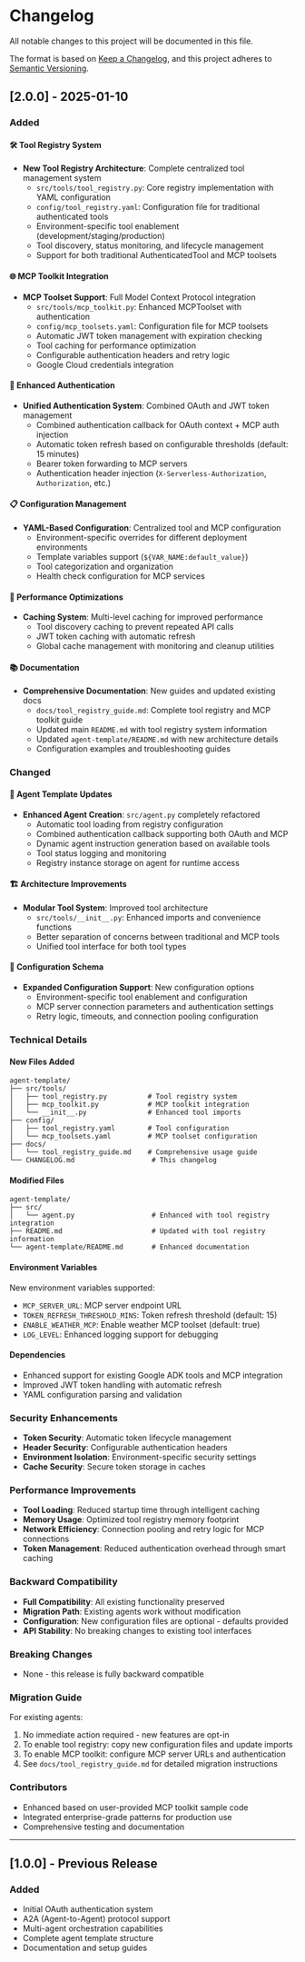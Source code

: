 # Changelog

All notable changes to this project will be documented in this file.

The format is based on [Keep a Changelog](https://keepachangelog.com/en/1.0.0/),
and this project adheres to [Semantic Versioning](https://semver.org/spec/v2.0.0.html).

## [2.0.0] - 2025-01-10

### Added

#### 🛠️ Tool Registry System
- **New Tool Registry Architecture**: Complete centralized tool management system
  - `src/tools/tool_registry.py`: Core registry implementation with YAML configuration
  - `config/tool_registry.yaml`: Configuration file for traditional authenticated tools
  - Environment-specific tool enablement (development/staging/production)
  - Tool discovery, status monitoring, and lifecycle management
  - Support for both traditional AuthenticatedTool and MCP toolsets

#### 🌐 MCP Toolkit Integration
- **MCP Toolset Support**: Full Model Context Protocol integration
  - `src/tools/mcp_toolkit.py`: Enhanced MCPToolset with authentication
  - `config/mcp_toolsets.yaml`: Configuration file for MCP toolsets
  - Automatic JWT token management with expiration checking
  - Tool caching for performance optimization
  - Configurable authentication headers and retry logic
  - Google Cloud credentials integration

#### 🔐 Enhanced Authentication
- **Unified Authentication System**: Combined OAuth and JWT token management
  - Combined authentication callback for OAuth context + MCP auth injection
  - Automatic token refresh based on configurable thresholds (default: 15 minutes)
  - Bearer token forwarding to MCP servers
  - Authentication header injection (`X-Serverless-Authorization`, `Authorization`, etc.)

#### 📋 Configuration Management
- **YAML-Based Configuration**: Centralized tool and MCP configuration
  - Environment-specific overrides for different deployment environments
  - Template variables support (`${VAR_NAME:default_value}`)
  - Tool categorization and organization
  - Health check configuration for MCP services

#### 🚀 Performance Optimizations
- **Caching System**: Multi-level caching for improved performance
  - Tool discovery caching to prevent repeated API calls
  - JWT token caching with automatic refresh
  - Global cache management with monitoring and cleanup utilities

#### 📚 Documentation
- **Comprehensive Documentation**: New guides and updated existing docs
  - `docs/tool_registry_guide.md`: Complete tool registry and MCP toolkit guide
  - Updated main `README.md` with tool registry system information
  - Updated `agent-template/README.md` with new architecture details
  - Configuration examples and troubleshooting guides

### Changed

#### 🔄 Agent Template Updates
- **Enhanced Agent Creation**: `src/agent.py` completely refactored
  - Automatic tool loading from registry configuration
  - Combined authentication callback supporting both OAuth and MCP
  - Dynamic agent instruction generation based on available tools
  - Tool status logging and monitoring
  - Registry instance storage on agent for runtime access

#### 🏗️ Architecture Improvements
- **Modular Tool System**: Improved tool architecture
  - `src/tools/__init__.py`: Enhanced imports and convenience functions
  - Better separation of concerns between traditional and MCP tools
  - Unified tool interface for both tool types

#### 🔧 Configuration Schema
- **Expanded Configuration Support**: New configuration options
  - Environment-specific tool enablement and configuration
  - MCP server connection parameters and authentication settings
  - Retry logic, timeouts, and connection pooling configuration

### Technical Details

#### New Files Added
```
agent-template/
├── src/tools/
│   ├── tool_registry.py          # Tool registry system
│   ├── mcp_toolkit.py            # MCP toolkit integration
│   └── __init__.py               # Enhanced tool imports
├── config/
│   ├── tool_registry.yaml        # Tool configuration
│   └── mcp_toolsets.yaml         # MCP toolset configuration
├── docs/
│   └── tool_registry_guide.md    # Comprehensive usage guide
└── CHANGELOG.md                   # This changelog
```

#### Modified Files
```
agent-template/
├── src/
│   └── agent.py                   # Enhanced with tool registry integration
├── README.md                      # Updated with tool registry information
└── agent-template/README.md       # Enhanced documentation
```

#### Environment Variables
New environment variables supported:
- `MCP_SERVER_URL`: MCP server endpoint URL
- `TOKEN_REFRESH_THRESHOLD_MINS`: Token refresh threshold (default: 15)
- `ENABLE_WEATHER_MCP`: Enable weather MCP toolset (default: true)
- `LOG_LEVEL`: Enhanced logging support for debugging

#### Dependencies
- Enhanced support for existing Google ADK tools and MCP integration
- Improved JWT token handling with automatic refresh
- YAML configuration parsing and validation

### Security Enhancements
- **Token Security**: Automatic token lifecycle management
- **Header Security**: Configurable authentication headers
- **Environment Isolation**: Environment-specific security settings
- **Cache Security**: Secure token storage in caches

### Performance Improvements
- **Tool Loading**: Reduced startup time through intelligent caching
- **Memory Usage**: Optimized tool registry memory footprint
- **Network Efficiency**: Connection pooling and retry logic for MCP connections
- **Token Management**: Reduced authentication overhead through smart caching

### Backward Compatibility
- **Full Compatibility**: All existing functionality preserved
- **Migration Path**: Existing agents work without modification
- **Configuration**: New configuration files are optional - defaults provided
- **API Stability**: No breaking changes to existing tool interfaces

### Breaking Changes
- None - this release is fully backward compatible

### Migration Guide
For existing agents:
1. No immediate action required - new features are opt-in
2. To enable tool registry: copy new configuration files and update imports
3. To enable MCP toolkit: configure MCP server URLs and authentication
4. See `docs/tool_registry_guide.md` for detailed migration instructions

### Contributors
- Enhanced based on user-provided MCP toolkit sample code
- Integrated enterprise-grade patterns for production use
- Comprehensive testing and documentation

---

## [1.0.0] - Previous Release

### Added
- Initial OAuth authentication system
- A2A (Agent-to-Agent) protocol support
- Multi-agent orchestration capabilities
- Complete agent template structure
- Documentation and setup guides